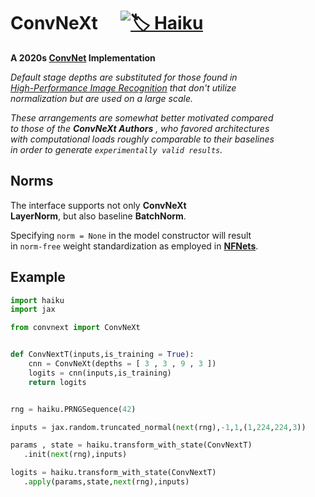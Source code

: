
# ConvNeXt  [![🏷 Haiku]][Haiku]

**A 2020s [ConvNet] Implementation**

*Default stage depths are substituted for those found in* <br>
*[High-Performance Image Recognition][NFNets] that don't utilize* <br>
*normalization but are used on a large scale.*

*These arrangements are somewhat better motivated compared* <br>
*to those of the* ***ConvNeXt Authors*** *, who favored architectures* <br>
*with computational loads roughly comparable to their baselines* <br>
*in order to generate `experimentally valid results`.*

## Norms

The interface supports not only **ConvNeXt** <br>
**LayerNorm**, but also baseline **BatchNorm**.

Specifying `norm = None` in the model constructor will result<br>
in `norm-free` weight standardization as employed in **[NFNets]**.


## Example

```python
import haiku
import jax

from convnext import ConvNeXt


def ConvNextT(inputs,is_training = True):
    cnn = ConvNeXt(depths = [ 3 , 3 , 9 , 3 ])
    logits = cnn(inputs,is_training)
    return logits


rng = haiku.PRNGSequence(42)

inputs = jax.random.truncated_normal(next(rng),-1,1,(1,224,224,3))

params , state = haiku.transform_with_state(ConvNextT)
   .init(next(rng),inputs)

logits = haiku.transform_with_state(ConvNextT)
   .apply(params,state,next(rng),inputs)
```


[NFNets]: https://arxiv.org/abs/2102.06171
[ConvNet]: https://arxiv.org/abs/2201.03545
[Haiku]: https://github.com/deepmind/dm-haiku

[🏷 Haiku]: https://img.shields.io/badge/Haiku-E4405F?style=for-the-badge

